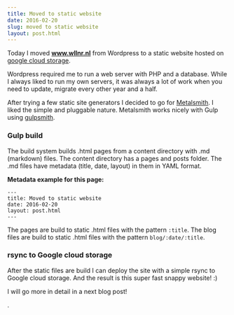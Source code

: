 ```yaml
---
title: Moved to static website
date: 2016-02-20
slug: moved to static website
layout: post.html
---
```


Today I moved **www.wllnr.nl** from Wordpress to a static website hosted on [google cloud storage](https://cloud.google.com/storage/).

Wordpress required me to run a web server with PHP and a database. While I always liked to run my own servers, it was always a lot of work when you need to update, migrate every other year and a half. 

After trying a few static site generators I decided to go for [Metalsmith](http://www.metalsmith.io/). I liked the simple and pluggable nature. Metalsmith works nicely with Gulp using [gulpsmith](https://github.com/pjeby/gulpsmith). 

### Gulp build

The build system builds .html pages from a content directory with .md (markdown) files. The content directory has a pages and posts folder. The .md files have metadata (title, date, layout) in them in YAML format. 

**Metadata example for this page:**

	---
	title: Moved to static website
	date: 2016-02-20
	layout: post.html
	---

The pages are build to static .html files with the pattern `:title`. The blog files are build to static .html files with the pattern `blog/:date/:title`.

### rsync to Google cloud storage
After the static files are build I can deploy the site with a simple rsync to Google cloud storage. And the result is this super fast snappy website! :)

I will go more in detail in a next blog post!

.



